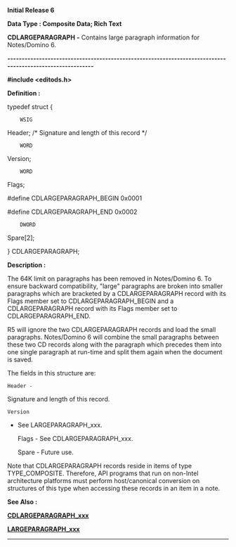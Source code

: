 




<!--
 /\* Font Definitions \*/
 @font-face
 {font-family:Courier;
 panose-1:2 7 4 9 2 2 5 2 4 4;}
@font-face
 {font-family:Helv;
 panose-1:2 11 6 4 2 2 2 3 2 4;}
@font-face
 {font-family:"Cambria Math";
 panose-1:2 4 5 3 5 4 6 3 2 4;}
 /\* Style Definitions \*/
 p.MsoNormal, li.MsoNormal, div.MsoNormal
 {margin-top:0cm;
 margin-right:0cm;
 margin-bottom:8.0pt;
 margin-left:0cm;
 line-height:107%;
 font-size:11.0pt;
 font-family:"Calibri",sans-serif;}
.MsoChpDefault
 {font-size:11.0pt;}
.MsoPapDefault
 {margin-bottom:8.0pt;
 line-height:107%;}
 /\* Page Definitions \*/
 @page WordSection1
 {size:612.0pt 792.0pt;
 margin:72.0pt 72.0pt 72.0pt 72.0pt;}
div.WordSection1
 {page:WordSection1;}
-->




**Initial Release 6**



**Data Type : Composite Data; Rich
Text**



**CDLARGEPARAGRAPH** **-** Contains
large paragraph information for Notes/Domino 6.


**----------------------------------------------------------------------------------------------------------**



**#include
<editods.h>**



**Definition :**



typedef struct {


        WSIG
Header;           /\* Signature and length of this record \*/


        WORD
Version;


        WORD
Flags;            


#define
CDLARGEPARAGRAPH\_BEGIN        0x0001


#define
CDLARGEPARAGRAPH\_END  0x0002


        DWORD
Spare[2];


}
CDLARGEPARAGRAPH;


 


**Description :**



The 64K
limit on paragraphs has been removed in Notes/Domino 6.  To ensure backward
compatibility, "large" paragraphs are broken into smaller paragraphs
which are bracketed by a CDLARGEPARAGRAPH record with its Flags member set to
CDLARGEPARAGRAPH\_BEGIN and a CDLARGEPARAGRAPH record with its Flags member set
to CDLARGEPARAGRAPH\_END. 


 


R5 will
ignore the two CDLARGEPARAGRAPH records and load the small paragraphs.
Notes/Domino 6 will combine the small paragraphs between these two CD records
along with the paragraph which precedes them into one single paragraph at
run-time and split them again when the document is saved.


  

The fields in this structure are:  

  




    Header -
Signature and length of this record.


    


    Version
-  See LARGEPARAGRAPH\_xxx.


 


    Flags - 
See CDLARGEPARAGRAPH\_xxx.


 


    Spare -
Future use.


 


Note that
CDLARGEPARAGRAPH records reside in items of type TYPE\_COMPOSITE. Therefore, API
programs that run on non-Intel architecture platforms must perform
host/canonical conversion on structures of this type when accessing these
records in an item in a note.


 **See Also :**


**[CDLARGEPARAGRAPH\_xxx](notes:///8525872100478C66/61FD4E9848264AD28525620B006BA8BD/BD7EF9A1F6F2C82085256BF200501180)**


**[LARGEPARAGRAPH\_xxx](notes:///8525872100478C66/61FD4E9848264AD28525620B006BA8BD/0F4B03EACC93F74C85256C2A006B32C9)**



----------------------------------------------------------------------------------------------------------


 





